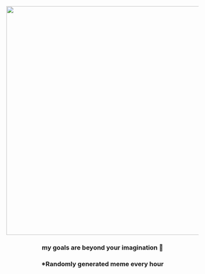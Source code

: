 <p align="center">
        <img src="https://i.redd.it/onam3479jz591.jpg" width="600" height="600">
        </p>
        <h3 align="center">my goals are beyond your imagination 🗿</h3>
        <h3 align="center">*Randomly generated meme every hour</h3>
    
